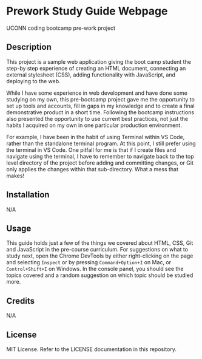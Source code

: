 # Prework Study Guide Webpage
UCONN coding bootcamp pre-work project

## Description

This project is a sample web application giving the boot camp student the step-by step experience of creating an HTML document, connecting an external stylesheet (CSS), adding functionality with JavaScript, and deploying to the web.

While I have some experience in web development and have done some studying on my own, this pre-bootcamp project gave me the opportunity to set up tools and accounts, fill in gaps in my knowledge and to create a final demonstrative product in a short time. Following the bootcamp instructions also presented the opportunity to use current best practices, not just the habits I acquired on my own in one particular production environment. 

For example, I have been in the habit of using Terminal within VS Code, rather than the standalone terminal program.  At this point, I still prefer using the terminal in VS Code. One pitfall for me is that if I create files and navigate using the terminal, I have to remember to navigate back to the top level directory of the project before adding and committing changes, or Git only applies the changes within that sub-directory.  What a mess that makes!

## Installation

N/A

## Usage

This guide holds just a few of the things we covered about HTML, CSS, Git and JavaScript in the pre-course curriculum.  For suggestions on what to study next, open the Chrome DevTools by either right-clicking on the page and selecting `Inspect` or by pressing `Command+Option+I` on Mac, or `Control+Shift+I` on Windows.  In the console panel, you should see the topics covered and a random suggestion on which topic should be studied more.

## Credits

N/A

## License

MIT License.  Refer to the LICENSE documentation in this repository.